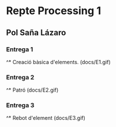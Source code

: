# Repte Processing 1
## Pol Saña Lázaro

### Entrega 1

^* Creació bàsica d'elements.
(docs/E1.gif)


### Entrega 2

^* Patró
(docs/E2.gif)


### Entrega 3

^* Rebot d'element
(docs/E3.gif)
